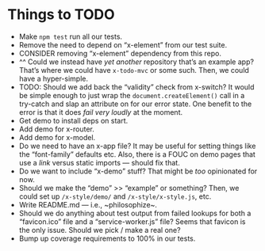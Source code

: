 # Things to TODO

- Make `npm test` run all our tests.
- Remove the need to depend on “x-element” from our test suite.
- CONSIDER removing “x-element” dependency from this repo.
- ^^ Could we instead have _yet another_ repository that’s an example app?
  That’s where we could have `x-todo-mvc` or some such. Then, we could have a
  hyper-simple.
- TODO: Should we add back the “validity” check from x-switch? It would be simple
  enough to just wrap the `document.createElement()` call in a try-catch and
  slap an attribute on for our error state. One benefit to the error is that it
  does _fail very loudly_ at the moment.
- Get demo to install deps on start.
- Add demo for x-router.
- Add demo for x-model.
- Do we need to have an x-app file? It may be useful for setting things like
  the “font-family” defaults etc. Also, there is a FOUC on demo pages that use
  a _link_ versus static imports — should fix that.
- Do we want to include “x-demo” stuff? That might be _too_ opinionated for now.
- Should we make the “demo” >> “example” or something?
  Then, we could set up `/x-style/demo/` and `/x-style/x-style.js`, etc.
- Write README.md — i.e., ~philosophize~.
- Should we do anything about test output from failed lookups for both
  a “favicon.ico” file and a “service-worker.js” file? Seems that favicon is
  the only issue. Should we pick / make a real one?
- Bump up coverage requirements to 100% in our tests.

